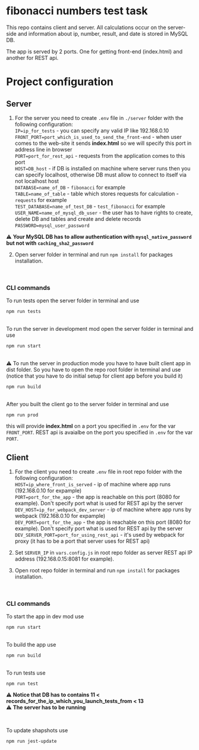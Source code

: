 # fibonacci numbers test task
 
This repo contains client and server. All calculations occur on the server-side and information about ip, number, result, and date is stored in MySQL DB.

The app is served by 2 ports. One for getting front-end (index.html) and another for REST api.

# Project configuration
## Server
1. For the server you need to create `.env` file in `./server` folder with the following configuration:<br>
`IP=ip_for_tests` - you can specify any valid IP like 192.168.0.10 <br>
`FRONT_PORT=port_which_is_used_to_send_the_front-end` - when user comes to the web-site it sends **index.html** so we will specify this port in address line in browser <br>
`PORT=port_for_rest_api` - requests from the application comes to this port <br/>
`HOST=DB_host` - if DB is installed on machine where server runs then you can specify localhost, otherwise DB must allow to connect to itself via not localhost host <br>
`DATABASE=name_of_DB` - `fibonacci` for example <br>
`TABLE=name_of_table` - table which stores requests for calculation - `requests` for example <br>
`TEST_DATABASE=name_of_test_DB` - `test_fibonacci` for example <br>
`USER_NAME=name_of_mysql_db_user` - the user has to have rights to create, delete DB and tables and create and delete records<br>
`PASSWORD=mysql_user_password` <br>

:warning: **Your MySQL DB has to allow authentication with `mysql_native_password` but not with `caching_sha2_password`**

2. Open server folder in terminal and run `npm install` for packages installation.
<br>

### CLI commands
To run tests open the server folder in terminal and use
```
npm run tests
```
\
To run the server in development mod open the server folder in terminal and use
```
npm run start
```
\
:warning: To run the server in production mode you have to have built client app in dist folder. So you have to open the repo root folder in terminal and use (notice that you have to do initial setup for client app before you build it)
```
npm run build
```
\
After you built the client go to the server folder in terminal and use
```
npm run prod
```
this will provide **index.html** on a port you specified in `.env` for the var `FRONT_PORT`. REST api is avaialbe on the port you specified in `.env` for the var `PORT`.
<br>
## **Client**
1. For the client you need to create `.env` file in root repo folder with the following configuration:<br>
`HOST=ip_where_front_is_served` - ip of machine where app runs (192.168.0.10 for expample) <br>
`PORT=port_for_the_app` - the app is reachable on this port (8080 for example). Don't specify port what is used for REST api by the server <br>
`DEV_HOST=ip_for_webpack_dev_server` - ip of machine where app runs by webpack (192.168.0.10 for expample) <br>
`DEV_PORT=port_for_the_app` - the app is reachable on this port (8080 for example). Don't specify port what is used for REST api by the server <br>
`DEV_SERVER_PORT=port_for_using_rest_api` - it's used by webpack for proxy (it has to be a port that server uses for REST api) <br>

2. Set `SERVER_IP` in `vars.config.js` in root repo folder as server REST api IP address (192.168.0.15:8081 for example).

3. Open root repo folder in terminal and run `npm install` for packages installation.
<br>

### CLI commands
To start the app in dev mod use
```
npm run start
```
\
To build the app use
```
npm run build
```
\
To run tests use
```
npm run test
```
:warning: **Notice that DB has to contains 11 < records_for_the_ip_which_you_launch_tests_from < 13** <br>
:warning: **The server has to be running**

<br>

To update shapshots use
```
npm run jest-update
```
